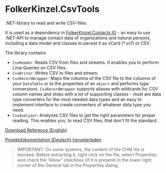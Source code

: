 # FolkerKinzel.CsvTools
.NET-library to read and write CSV-files. 

It is used as a dependency in [FolkerKinzel.Contacts.IO](https://www.nuget.org/packages/FolkerKinzel.Contacts.IO/) - an easy to use .NET-API to manage contact data of organizations and natural persons, including a data model and classes to persist it as vCard (*.vcf) or CSV.

The library contains
* `CsvReader`: Reads CSV from files and streams. It enables you to perform Linq-Queries on CSV files.
* `CsvWriter`: Writes CSV to files and stream.
* `CsvRecordWrapper`: Maps the columns of the CSV file to the columns of your `DataTable` or to the properties of an `object` and performs type conversions. `CsvRecordWrapper` supports aliases with wildcards for CSV column names and ships with a lot of supporting classes - most are data type converters for the most needed data types and an easy to implement interface to create converters of whatever data type you need.
* `CsvAnalyzer`: Analyzes CSV files to get the right parameters for proper reading. This enables you, to read
CSV files, that don't fit the standard.



[Download Reference (English)](https://github.com/FolkerKinzel/CsvTools/blob/master/FolkerKinzel.CsvTools.Reference.en/Help/FolkerKinzel.CsvTools.en.chm)

[Projektdokumentation (Deutsch) herunterladen](https://github.com/FolkerKinzel/CsvTools/blob/master/FolkerKinzel.CsvTools.Doku.de/Help/FolkerKinzel.CsvTools.de.chm)

> IMPORTANT: On some systems, the content of the CHM file is blocked. Before extracting it, right click on the file, select Properties, and check the "Allow" checkbox (if it is present) in the lower right corner of the General tab in the Properties dialog.


